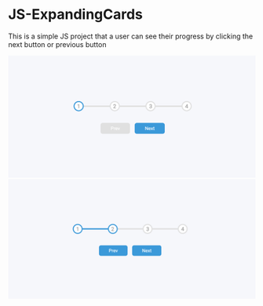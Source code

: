 # JS-ExpandingCards

This is a simple JS project that a user can see their progress by clicking the next button or previous button

![](image1.png)
![](image2.png)

